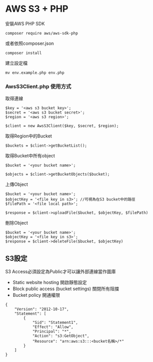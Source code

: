 # AWS S3 + PHP

安裝AWS PHP SDK
```
composer require aws/aws-sdk-php
```

或者依照composer.json
```
composer install
```
 
建立設定檔
```
mv env.example.php env.php
```

### AwsS3Client.php 使用方式

取得連線
```
$key = '<aws s3 bucket key>';
$secret = '<aws s3 bucket secret>';
$region = '<aws s3 region>';

$client = new AwsS3Client($key, $secret, $region);
```

取得Region中的Bucket
```$xslt
$buckets = $client->getBucketList();
```

取得Bucket中所有object
```$xslt
$bucket = '<your bucket name>';

$objects = $client->getBucketObjects($bucket);
```

上傳Object
```$xslt
$bucket = '<your bucket name>';
$objectKey = '<file key in s3>'; //可視為在S3 bucket中的路徑
$filePath = '<file local path>';

$response = $client->uploadFile($bucket, $objectKey, $filePath)
```

刪除Object
```$xslt
$bucket = '<your bucket name>';
$objectKey = '<file key in s3>';
$response = $client->deleteFile($bucket, $objectKey)
```

## S3設定
S3 Access必須設定為Public才可以讓外部連線當作圖庫

* Static website hosting 開啟靜態設定
* Block public access (bucket settings) 關閉所有阻擋
* Bucket policy 開通權限
```$xslt
{
    "Version": "2012-10-17",
    "Statement": [
        {
            "Sid": "Statement1",
            "Effect": "Allow",
            "Principal": "*",
            "Action": "s3:GetObject",
            "Resource": "arn:aws:s3:::<bucket名稱>/*"
        }
    ]
}
```